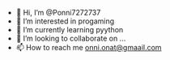 - 👋 Hi, I’m @Ponni7272737
- 👀 I’m interested in progaming
- 🌱 I’m currently learning pyython
- 💞️ I’m looking to collaborate on ...
- 📫 How to reach me onni.onat@gmaail.com

<!---
Ponni7272737/Ponni7272737 is a ✨ special ✨ repository because its `README.md` (this file) appears on your GitHub profile.
You can click the Preview link to take a look at your changes.
--->
